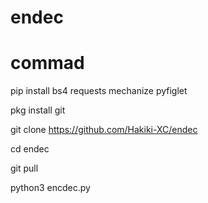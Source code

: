 # endec
# commad

pip install bs4 requests mechanize pyfiglet

pkg install git 

git clone https://github.com/Hakiki-XC/endec

cd endec

git pull

python3 encdec.py
